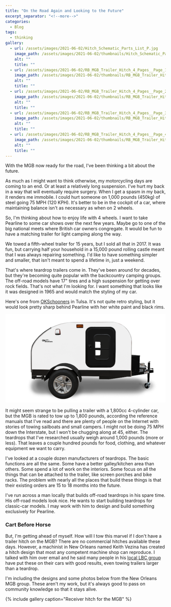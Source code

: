 ```yaml
---
title: "On the Road Again and Looking to the Future"
excerpt_separator: "<!--more-->"
categories:
  - Blog
tags: 
  - thinking
gallery: 
  - url: /assets/images/2021-06-02/Hitch_Schematic_Parts_List_P.jpg
    image_path: /assets/images/2021-06-02/thumbnails/Hitch_Schematic_Parts_List_P.jpg
    alt: ""
    title: ""
  - url: /assets/images/2021-06-02/RB_MGB_Trailer_Hitch_4_Pages__Page_1.jpg
    image_path: /assets/images/2021-06-02/thumbnails/RB_MGB_Trailer_Hitch_4_Pages__Page_1.jpg
    alt: ""
    title: ""
  - url: /assets/images/2021-06-02/RB_MGB_Trailer_Hitch_4_Pages__Page_2.jpg
    image_path: /assets/images/2021-06-02/thumbnails/RB_MGB_Trailer_Hitch_4_Pages__Page_2.jpg
    alt: ""
    title: ""
  - url: /assets/images/2021-06-02/RB_MGB_Trailer_Hitch_4_Pages__Page_3.jpg
    image_path: /assets/images/2021-06-02/thumbnails/RB_MGB_Trailer_Hitch_4_Pages__Page_3.jpg
    alt: ""
    title: ""
  - url: /assets/images/2021-06-02/RB_MGB_Trailer_Hitch_4_Pages__Page_4.jpg
    image_path: /assets/images/2021-06-02/thumbnails/RB_MGB_Trailer_Hitch_4_Pages__Page_4.jpg
    alt: ""
    title: ""
---
```


With the MGB now ready for the road, I've been thinking a bit about the future.

<!--more-->

As much as I might want to think otherwise, my motorcycling days are coming to an end. Or
at least a relatively long suspension. I've hurt my back in a way that will eventually
require surgery. When I get a spasm in my back, it renders me immobile. I could hurt someone 
on 1,000 pounds (450kg) of steel going 75 MPH (120 KPH). It's better to be in the cockpit
of a car, where maintaining balance isn't as necessary as when on 2 wheels. 

So, I'm thinking about how to enjoy life with 4 wheels. I want to take Pearline to some car
shows over the next few years. Maybe go to one of the big national meets where British car 
owners congregate. It would be fun to have a matching trailer for light camping along the way.

We towed a fifth-wheel trailer for 15 years, but I sold all that in 2017. It was fun, 
but carrying half your household in a 15,000 pound rolling castle meant that I was always 
repairing something. I'd like to have something simpler and smaller, that isn't meant to 
spend a lifetime in, just a weekend.

That's where teardrop trailers come in. They've been around for decades, but they're becoming 
quite popular with the backcountry camping groups. The off-road models have 17" tires and a
high suspension for getting over rock fields. That's not what I'm looking for. I want something
that looks like it was designed in 1965 and would match the styling of my car.

Here's one from [OKSchooners](https://okschooners.com/models/cs-series/) in Tulsa. It's not quite 
retro styling, but it would look pretty sharp behind Pearline with her white paint and black rims.

![](/assets/images/2021-06-02/cs-white-blck-trim.png)

It might seem strange to be pulling a trailer with a 1,800cc 4-cylinder car, but the MGB is rated 
to tow up to 1,800 pounds, according the reference manuals that I've read and there are plenty of
people on the Internet with stories of towing sailboats and small campers. I might not be doing
75 MPH down the Interstate, but I won't be chugging along at 45, either. The teardrops that I've 
researched usually weigh around 1,000 pounds (more or less). That leaves a couple hundred pounds for 
food, clothing, and whatever equipment we want to carry.

I've looked at a couple dozen manufacturers of teardrops. The basic functions are all the same. 
Some have a better galley/kitchen area than others. Some spend a lot of work on the interiors. 
Some focus on all the things that can be attached to the trailer, like screen porches and bike
racks. The problem with nearly all the places that build these things is that their existing 
orders are 15 to 18 months into the future.

I've run across a man locally that builds off-road teardrops in his spare time. His off-road models 
look nice. He wants to start building teardrops for classic-car models. I may work with him to design 
and build something exclusively for Pearline.

### Cart Before Horse

But, I'm getting ahead of myself. How will I tow this marvel if I don't have a trailer hitch
on the MGB? There are no commercial hitches available these days. However, a machinist in New 
Orleans named Keith Vezina has created a hitch design that most any competent machine shop can
reproduce. I talked with him over email and he said many people in his 
[local LBC group](https://www.bmcno.org/) have put these on their cars with good results, even towing 
trailers larger than a teardrop.

I'm including the designs and some photos below from the New Orleans MGB group. These aren't
my work, but it's always good to pass on community knowledge so that it stays alive.

{% include gallery caption="Receiver hitch for the MGB" %}

